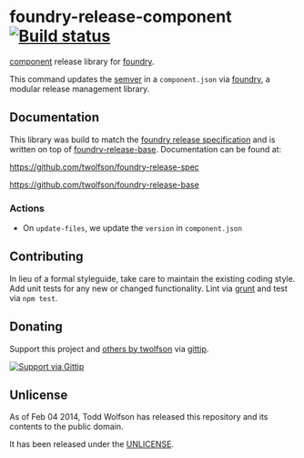 # foundry-release-component [![Build status](https://travis-ci.org/twolfson/foundry-release-component.png?branch=master)](https://travis-ci.org/twolfson/foundry-release-component)

[component][] release library for [foundry][].

This command updates the [semver][] in a `component.json` via [foundry][], a modular release management library.

[component]: https://github.com/component/component
[foundry]: https://github.com/twolfson/foundry
[semver]: http://semver.org/

## Documentation
This library was build to match the [foundry release specification][spec] and is written on top of [foundry-release-base][]. Documentation can be found at:

https://github.com/twolfson/foundry-release-spec

https://github.com/twolfson/foundry-release-base

[spec]: https://github.com/twolfson/foundry-release-spec
[foundry-release-base]: https://github.com/twolfson/foundry-release-base

### Actions
- On `update-files`, we update the `version` in `component.json`

## Contributing
In lieu of a formal styleguide, take care to maintain the existing coding style. Add unit tests for any new or changed functionality. Lint via [grunt](https://github.com/gruntjs/grunt) and test via `npm test`.

## Donating
Support this project and [others by twolfson][gittip] via [gittip][].

[![Support via Gittip][gittip-badge]][gittip]

[gittip-badge]: https://rawgithub.com/twolfson/gittip-badge/master/dist/gittip.png
[gittip]: https://www.gittip.com/twolfson/

## Unlicense
As of Feb 04 2014, Todd Wolfson has released this repository and its contents to the public domain.

It has been released under the [UNLICENSE][].

[UNLICENSE]: UNLICENSE
